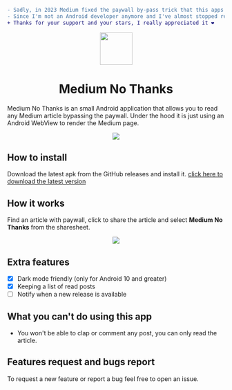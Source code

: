 ```diff
- Sadly, in 2023 Medium fixed the paywall by-pass trick that this apps and many others were using.
- Since I'm not an Android developer anymore and I've almost stopped reading Medium, I'm not able to mantain this app.
+ Thanks for your support and your stars, I really appreciated it ❤️
```

<p align="center">
  <img src="https://github.com/a-chris/medium-no-thanks/blob/master/readme/logo.png" width="75" height="75"/>
</p>

<h1 align="center">Medium No Thanks</h1>

Medium No Thanks is an small Android application that allows you to read any Medium article bypassing the paywall. Under the hood it is just using an Android WebView to render the Medium page.

<p align="center">
  <img src="https://github.com/a-chris/medium-no-thanks/blob/master/readme/preview.png" />
</p>

## How to install

Download the latest apk from the GitHub releases and install it.
[click here to download the latest version](https://github.com/a-chris/medium-no-thanks/releases/download/1.2.1/mnt_1.2.1.apk)

## How it works

Find an article with paywall, click to share the article and select **Medium No Thanks** from the sharesheet.

<p align="center">
  <img src="https://github.com/a-chris/medium-no-thanks/blob/master/readme/sample.gif" />
</p>

## Extra features

* [x] Dark mode friendly (only for Android 10 and greater)
* [x] Keeping a list of read posts
* [ ] Notify when a new release is available

## What you can't do using this app

* You won't be able to clap or comment any post, you can only read the article.

## Features request and bugs report

To request a new feature or report a bug feel free to open an issue.



